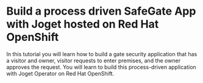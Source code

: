 # Build a process driven SafeGate App with Joget hosted on Red Hat OpenShift

In this tutorial you will learn how to build a gate security application that has a visitor and owner, visitor requests to enter premises, and the owner approves the request. You will learn to build this process-driven application with Joget Operator on Red Hat OpenShift.
